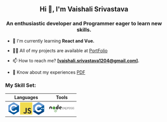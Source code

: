 <h2 align="center">Hi 👋, I'm Vaishali Srivastava</h2>
<h3 align="center">An enthusiastic developer and Programmer eager to learn new skills.</h3>

- 🌱 I'm currently learning **React and Vue.**

- 👨‍💻 All of my projects are available at [PortFolio](https://vaishali-portfolio0.netlify.app/)

- 📫 How to reach me? **[vaishali.srivastava1204@gmail.com].**

- 📄 Know about my experiences [PDF](https://drive.google.com/file/d/16TIvEePumOsY_nXeUqaiaJ2nYxWgT2hY/view?usp=drive_link)

### My Skill Set:
|Languages|Tools|
|---------|-----|
|<img src="https://raw.githubusercontent.com/devicons/devicon/master/icons/c/c-original.svg" alt="c" width="40" height="40"/><img src="https://raw.githubusercontent.com/devicons/devicon/master/icons/javascript/javascript-original.svg" alt="javascript" width="40" height="40"/><img src="https://raw.githubusercontent.com/devicons/devicon/master/icons/cplusplus/cplusplus-original.svg" alt="python" width="40" height="40"/>|<img src="https://raw.githubusercontent.com/devicons/devicon/master/icons/nodejs/nodejs-original-wordmark.svg" alt="nodejs" width="40" height="40"/><img src="https://raw.githubusercontent.com/devicons/devicon/master/icons/express/express-original-wordmark.svg" alt="express" width="40" height="40"/>|
